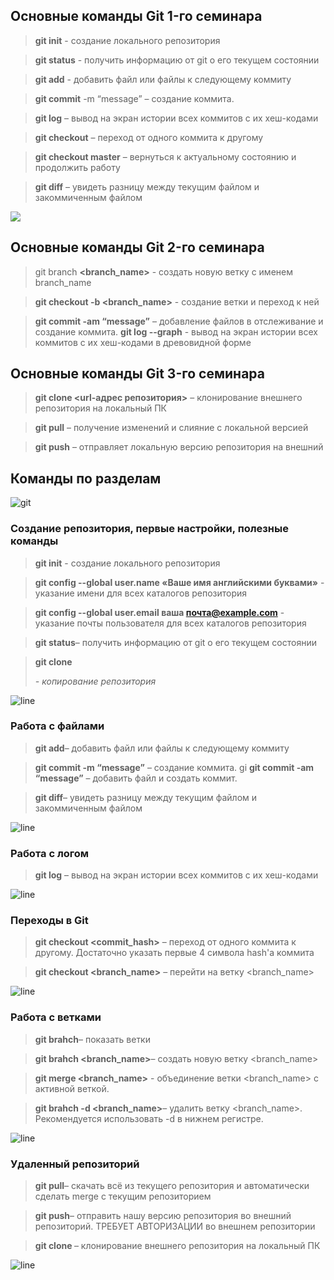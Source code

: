 ## Основные команды Git 1-го семинара

> **git init** - создание локального репозитория

> **git status** - получить информацию от git о его текущем состоянии

> **git add** - добавить файл или файлы к следующему коммиту

> **git commit** -m “message” – создание коммита.

> **git log** – вывод на экран истории всех коммитов с их хеш-кодами

> **git checkout** – переход от одного коммита к другому

> **git checkout master** – вернуться к актуальному состоянию и продолжить работу

> **git diff** – увидеть разницу между текущим файлом и закоммиченным файлом


![](1-9.jpg)

## Основные команды Git 2-го семинара

> git branch **<branch_name>** - создать новую ветку с именем branch_name

> **git checkout  -b <branch_name>** - создание ветки и переход к ней

> **git commit -am “message”** – добавление файлов в отслеживание и       создание коммита.
> **git log --graph** - вывод на экран истории всех коммитов с их хеш-кодами в древовидной форме

## Основные команды Git 3-го семинара

> **git clone <url-адрес репозитория>** – клонирование внешнего репозитория на  локальный ПК

> **git pull** – получение изменений и слияние с локальной версией

> **git push** – отправляет локальную версию репозитория на внешний

## Команды по разделам

 ![git](e4553ab0cd4508104a3196729458afab.png)

### Создание репозитория, первые настройки, полезные команды

 > **git init** - создание локального репозитория

 > **git config --global user.name «Ваше имя английскими буквами»** - указание имени для всех каталогов репозитория

 > **git config --global user.email ваша почта@example.com** - указание почты пользователя для всех каталогов репозитория

 > **git status**– получить информацию от git о его текущем состоянии

 > **git clone <address>** - копирование репозитория

![line](kisspng-line-rectangle-wires-5ac4dacd99cac6.7083684115228505096299.jpg)

 ### Работа с файлами

 > **git add**– добавить файл или файлы к следующему коммиту

 > **git commit -m “message”** – создание коммита.
gi
 > **git commit -am “message”** – добавить файл и создать коммит.

> **git diff**– увидеть разницу между текущим файлом и закоммиченным файлом

![line](kisspng-line-rectangle-wires-5ac4dacd99cac6.7083684115228505096299.jpg)

### Работа с логом

 > **git log** – вывод на экран истории всех коммитов с их хеш-кодами

![line](kisspng-line-rectangle-wires-5ac4dacd99cac6.7083684115228505096299.jpg)

### Переходы в Git
 
 > **git checkout <commit_hash>** – переход от одного коммита к другому. Достаточно указать первые 4 символа hash'a коммита

 > **git checkout <branch_name>** – перейти на ветку <branch_name>
 
 ![line](kisspng-line-rectangle-wires-5ac4dacd99cac6.7083684115228505096299.jpg)

 ### Работа с ветками

 > **git brahch**– показать ветки

 > **git brahch <branch_name>**– создать новую ветку <branch_name>

 > **git merge <branch_name>** - объединение ветки <branch_name> с активной веткой.

> **git brahch -d <branch_name>**– удалить ветку <branch_name>. Рекомендуется использовать -d в нижнем регистре.


![line](kisspng-line-rectangle-wires-5ac4dacd99cac6.7083684115228505096299.jpg)
 
 ### Удаленный репозиторий

> **git pull**– скачать всё из текущего репозитория и автоматически сделать merge с текущим репозиторием

 > **git push**– отправить нашу версию репозитория во внешний репозиторий. ТРЕБУЕТ АВТОРИЗАЦИИ во внешнем репозитории

> **git clone <url>** – клонирование внешнего репозитория на  локальный ПК

 ![line](kisspng-line-rectangle-wires-5ac4dacd99cac6.7083684115228505096299.jpg)